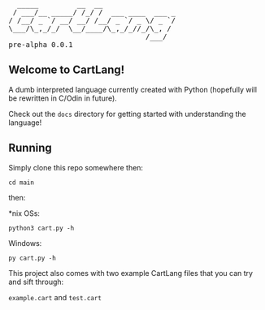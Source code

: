 <pre>

  _____         __  __                 
 / ___/__ _____/ /_/ /  ___ ____  ___ _
/ /__/ _ `/ __/ __/ /__/ _ `/ _ \/ _ `/
\___/\_,_/_/  \__/____/\_,_/_//_/\_, / 
                                /___/  
pre-alpha 0.0.1
</pre>
## Welcome to CartLang!
A dumb interpreted language currently created with Python (hopefully will be rewritten in C/Odin in future).

Check out the `docs` directory for getting started with understanding the language!

## Running

Simply clone this repo somewhere then:

```nu-script
cd main
```

then:

*nix OSs:
```nu-script
python3 cart.py -h
```
Windows:
```nu-script
py cart.py -h
```

This project also comes with two example CartLang files that you can try and sift through:

`example.cart` and `test.cart`
